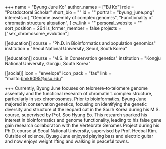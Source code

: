 +++
name = "Byung June Ko"
author_names = ["BJ Ko"]
role = "Postdoctoral Scholar"
short_bio = ""
id = ""
portrait = "byung_june.png"
interests = [
  "Genome assembly of complex genomes",
  "Functionality of chromatin structure alteration",
]
cv_link = ""
personal_website = ""
sort_position = 264
is_former_member = false
projects = ["sex_chromosome_evolution"]

[[education]]
  course = "Ph.D. in Bioinformatics and population genomics"
  institution = "Seoul National University, Seoul, South Korea"

[[education]]
  course = "M.S. in Conservation genetics"
  institution = "Kongju National University, Gongju, South Korea"

[[social]]
    icon = "envelope"
    icon_pack = "fas"
    link = "mailto:bmk6095@psu.edu"

+++
Currently, Byung June focuses on telomere-to-telomere genome assembly and the functional research of chromatin's complex structure, particularly in sex chromosomes. Prior to bioinformatics, Byung June majored in conservation genetics, focusing on identifying the genetic diversity and structure of the leopard cat in the South Korea during his M.S. course, supervised by Prof. Soo Hyung Eo. This research sparked his interest in bioinformatics and genome functionality, leading to his false gene gain research collaboration with the Vertebrate Genomes Project during his Ph.D. course at Seoul National University, supervised by Prof. Heebal Kim. Outside of science, Byung June enjoyed playing bass and electric guitar and now enjoys weight lifting and walking in peaceful towns. 
